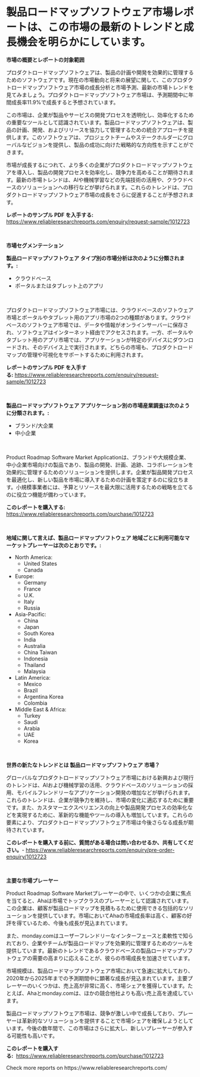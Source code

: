 <p><h1>製品ロードマップソフトウェア市場レポートは、この市場の最新のトレンドと成長機会を明らかにしています。</h1></p><p><strong>市場の概要とレポートの対象範囲</strong></p>
<p><p>プロダクトロードマップソフトウェアは、製品の計画や開発を効果的に管理するためのソフトウェアです。現在の市場動向と将来の展望に関して、このプロダクトロードマップソフトウェア市場の成長分析と市場予測、最新の市場トレンドを見てみましょう。プロダクトロードマップソフトウェア市場は、予測期間中に年間成長率11.9%で成長すると予想されています。</p><p>この市場は、企業が製品やサービスの開発プロセスを透明化し、効率化するための重要なツールとして認識されています。製品ロードマップソフトウェアは、製品の計画、開発、およびリリースを協力して管理するための統合アプローチを提供します。このソフトウェアは、プロジェクトチームやステークホルダーにグローバルなビジョンを提供し、製品の成功に向けた戦略的な方向性を示すことができます。</p><p>市場が成長するにつれて、より多くの企業がプロダクトロードマップソフトウェアを導入し、製品の開発プロセスを効率化し、競争力を高めることが期待されます。最新の市場トレンドは、AIや機械学習などの先端技術の活用や、クラウドベースのソリューションへの移行などが挙げられます。これらのトレンドは、プロダクトロードマップソフトウェア市場の成長をさらに促進することが予想されます。</p></p>
<p><strong>レポートのサンプル PDF を入手する:</strong> <a href="https://www.reliableresearchreports.com/enquiry/request-sample/1012723">https://www.reliableresearchreports.com/enquiry/request-sample/1012723</a></p>
<p>&nbsp;</p>
<p><strong>市場セグメンテーション</strong></p>
<p><strong>製品ロードマップソフトウェア タイプ別の市場分析は次のように分類されます。:</strong></p>
<p><ul><li>クラウドベース</li><li>ポータルまたはタブレット上のアプリ</li></ul></p>
<p>&nbsp;</p>
<p><p>プロダクトロードマップソフトウェア市場には、クラウドベースのソフトウェア市場とポータルやタブレット用のアプリ市場の2つの種類があります。クラウドベースのソフトウェア市場では、データや情報がオンラインサーバーに保存され、ソフトウェアはインターネット経由でアクセスされます。一方、ポータルやタブレット用のアプリ市場では、アプリケーションが特定のデバイスにダウンロードされ、そのデバイス上で実行されます。どちらの市場も、プロダクトロードマップの管理や可視化をサポートするために利用されます。</p></p>
<p><strong>レポートのサンプル PDF を入手する:</strong>&nbsp;<a href="https://www.reliableresearchreports.com/enquiry/request-sample/1012723">https://www.reliableresearchreports.com/enquiry/request-sample/1012723</a></p>
<p>&nbsp;</p>
<p><strong> 製品ロードマップソフトウェア アプリケーション別の市場産業調査は次のように分類されます。:</strong></p>
<p><ul><li>ブランド/大企業</li><li>中小企業</li></ul></p>
<p>&nbsp;</p>
<p><p>Product Roadmap Software Market Applicationは、ブランドや大規模企業、中小企業市場向けの製品であり、製品の開発、計画、追跡、コラボレーションを効果的に管理するためのソリューションを提供します。企業が製品開発プロセスを最適化し、新しい製品を市場に導入するための計画を策定するのに役立ちます。小規模事業者には、予算とリソースを最大限に活用するための戦略を立てるのに役立つ機能が備わっています。</p></p>
<p><strong>このレポートを購入する:</strong>&nbsp; <a href="https://www.reliableresearchreports.com/purchase/1012723">https://www.reliableresearchreports.com/purchase/1012723</a></p>
<p>&nbsp;</p>
<p><strong>地域に関して言えば、製品ロードマップソフトウェア 地域ごとに利用可能なマーケットプレーヤーは次のとおりです。:</strong></p>
<p><ul>
    <li>
        North America:
        <ul>
            <li>United States</li>
            <li>Canada</li>
        </ul>
    </li>
    <li>
        Europe:
        <ul>
            <li>Germany</li>
            <li>France</li>
            <li>U.K.</li>
            <li>Italy</li>
            <li>Russia</li>
        </ul>
    </li>
    <li>
        Asia-Pacific:
        <ul>
            <li>China</li>
            <li>Japan</li>
            <li>South Korea</li>
            <li>India</li>
            <li>Australia</li>
            <li>China Taiwan</li>
            <li>Indonesia</li>
            <li>Thailand</li>
            <li>Malaysia</li>
        </ul>
    </li>
    <li>
        Latin America:
        <ul>
            <li>Mexico</li>
            <li>Brazil</li>
            <li>Argentina Korea</li>
            <li>Colombia</li>
        </ul>
    </li>
    <li>
        Middle East & Africa:
        <ul>
            <li>Turkey</li>
            <li>Saudi</li>
            <li>Arabia</li>
            <li>UAE</li>
            <li>Korea</li>
        </ul>
    </li>
    </ul></p>
<p>&nbsp;</p>
<p><strong>世界の新たなトレンドとは 製品ロードマップソフトウェア 市場？</strong></p>
<p><p>グローバルなプロダクトロードマップソフトウェア市場における新興および現行のトレンドは、AIおよび機械学習の活用、クラウドベースのソリューションの採用、モバイルフレンドリーなアプリケーション開発の増加などが挙げられます。これらのトレンドは、企業が競争力を維持し、市場の変化に適応するために重要です。また、カスタマーエクスペリエンスの向上や製品開発プロセスの効率化などを実現するために、革新的な機能やツールの導入も増加しています。これらの要素により、プロダクトロードマップソフトウェア市場は今後さらなる成長が期待されています。</p></p>
<p><strong>このレポートを購入する前に、質問がある場合は問い合わせるか、共有してください。</strong>- <a href="https://www.reliableresearchreports.com/enquiry/pre-order-enquiry/1012723">https://www.reliableresearchreports.com/enquiry/pre-order-enquiry/1012723</a></p>
<p>&nbsp;</p>
<p><strong>主要な市場プレーヤー</strong></p>
<p><p>Product Roadmap Software Marketプレーヤーの中で、いくつかの企業に焦点を当てると、Ahaは市場でトップクラスのプレーヤーとして認識されています。この企業は、顧客が製品ロードマップを見積もるために使用できる包括的なソリューションを提供しています。市場においてAhaの市場成長率は高く、顧客の好評を得ているため、今後も成長が見込まれています。</p><p>また、monday.comはユーザーフレンドリーなインターフェースと柔軟性で知られており、企業やチームが製品ロードマップを効果的に管理するためのツールを提供しています。最新のトレンドであるクラウドベースの製品ロードマップソフトウェアの需要の高まりに応えることが、彼らの市場成長を加速させています。</p><p>市場規模は、製品ロードマップソフトウェア市場において急速に拡大しており、2020年から2025年までの予測期間中に顕著な成長が見込まれています。主要プレーヤーのいくつかは、売上高が非常に高く、市場シェアを獲得しています。たとえば、Ahaとmonday.comは、ほかの競合他社よりも高い売上高を達成しています。</p><p>製品ロードマップソフトウェア市場は、競争が激しい中で成長しており、プレーヤーは革新的なソリューションを提供することで市場シェアを確保しようとしています。今後の数年間で、この市場はさらに拡大し、新しいプレーヤーが参入する可能性も高いです。</p></p>
<p><strong>このレポートを購入する:</strong>&nbsp;&nbsp;<a href="https://www.reliableresearchreports.com/purchase/1012723">https://www.reliableresearchreports.com/purchase/1012723</a></p>
<p>Check more reports on https://www.reliableresearchreports.com/</p>